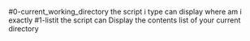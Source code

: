 #0-current_working_directory
the script i type can display where am i exactly
#1-listit
the script can Display the contents list of your current directory
